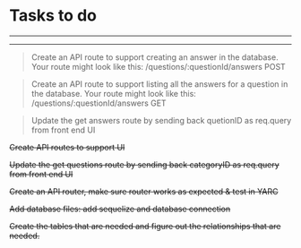# Tasks to do

----------------
--------------------------------------

> Create an API route to support creating an answer in the database. Your route might look like this: /questions/:questionId/answers POST

> Create an API route to support listing all the answers for a question in the database. Your route might look like this: /questions/:questionId/answers GET

> Update the get answers route by sending back quetionID as req.query from front end UI

~~Create API routes to support UI~~

~~Update the get questions route by sending back categoryID as req.query from front end UI~~

~~Create  an API router, make sure router works as expected & test in YARC~~

~~Add database files: add sequelize and database connection~~

~~Create the tables that are needed and figure out the relationships that are needed.~~
